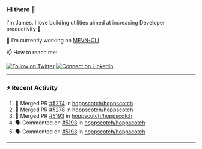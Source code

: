 ### Hi there 👋

I'm James. I love building utilities aimed at increasing Developer productivity :raised_hands: 

🔭 I’m currently working on [MEVN-CLI](https://github.com/madlabsinc/mevn-cli)

📫 How to reach me:

[![Follow on Twitter](https://img.shields.io/badge/--twitter?label=Twitter&logo=Twitter&style=social)](https://twitter.com/james_madhacks) [![Connect on LinkedIn](https://img.shields.io/badge/--linkedin?label=LinkedIn&logo=LinkedIn&style=social)](https://www.linkedin.com/in/jamesgeorge007)

---

### :zap: Recent Activity

<!--START_SECTION:activity-->
1. 🎉 Merged PR [#5274](https://github.com/hoppscotch/hoppscotch/pull/5274) in [hoppscotch/hoppscotch](https://github.com/hoppscotch/hoppscotch)
2. 🎉 Merged PR [#5278](https://github.com/hoppscotch/hoppscotch/pull/5278) in [hoppscotch/hoppscotch](https://github.com/hoppscotch/hoppscotch)
3. 🎉 Merged PR [#5193](https://github.com/hoppscotch/hoppscotch/pull/5193) in [hoppscotch/hoppscotch](https://github.com/hoppscotch/hoppscotch)
4. 🗣 Commented on [#5193](https://github.com/hoppscotch/hoppscotch/pull/5193#issuecomment-3126340607) in [hoppscotch/hoppscotch](https://github.com/hoppscotch/hoppscotch)
5. 🗣 Commented on [#5193](https://github.com/hoppscotch/hoppscotch/pull/5193#issuecomment-3126338322) in [hoppscotch/hoppscotch](https://github.com/hoppscotch/hoppscotch)
<!--END_SECTION:activity-->

---

<!--
**jamesgeorge007/jamesgeorge007** is a ✨ _special_ ✨ repository because its `README.md` (this file) appears on your GitHub profile.

Here are some ideas to get you started:

- 🌱 I’m currently learning ...
- 👯 I’m looking to collaborate on ...
- 🤔 I’m looking for help with ...
- 💬 Ask me about ...
- 😄 Pronouns: ...
- ⚡ Fun fact: ...
-->
